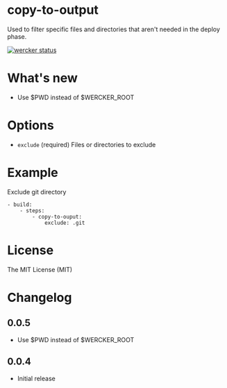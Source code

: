 # copy-to-output

Used to filter specific files and directories that aren't needed in the deploy phase.

[![wercker status](https://app.wercker.com/status/8eee3829aac61e400ace6a884ca6dfcb/m "wercker status")](https://app.wercker.com/project/bykey/8eee3829aac61e400ace6a884ca6dfcb)

# What's new

- Use $PWD instead of $WERCKER_ROOT

# Options

* `exclude` (required) Files or directories to exclude

# Example

Exclude git directory

```
- build:
    - steps:
        - copy-to-ouput:
            exclude: .git
```


# License

The MIT License (MIT)

# Changelog

## 0.0.5

- Use $PWD instead of $WERCKER_ROOT

## 0.0.4

- Initial release
